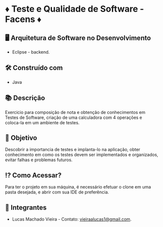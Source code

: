# ♦ Teste e Qualidade de Software - Facens ♦

##  :desktop_computer:  Arquitetura de Software no Desenvolvimento

* Eclipse - backend.

## 🛠️ Construído com

*  Java

## 📚 Descrição
Exercicio para composição de nota e obtenção de conhecimentos em Testes de Software, criação de uma calculadora com 4 operações e coloca-la em um ambiente de testes.

## 🎯 Objetivo
Descobrir a importancia de testes e implanta-lo na aplicação, obter conhecimento em como os testes devem ser implementados e organizados, evitar falhas e problemas futuros.

## ⁉ Como Acessar?
Para ter o projeto em sua máquina, é necessário efetuar o clone em uma pasta desejada, e abrir com sua IDE de preferência.

## 🧑 Integrantes
* Lucas Machado Vieira - Contato: vieiraalucas1@gmail.com.
